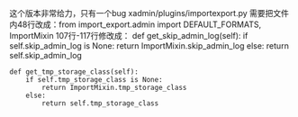 这个版本非常给力，只有一个bug
xadmin/plugins/importexport.py
需要把文件内48行改成：from import_export.admin import DEFAULT_FORMATS, ImportMixin
107行-117行修改成：
    def get_skip_admin_log(self):
        if self.skip_admin_log is None:
            return ImportMixin.skip_admin_log
        else:
            return self.skip_admin_log

    def get_tmp_storage_class(self):
        if self.tmp_storage_class is None:
            return ImportMixin.tmp_storage_class
        else:
            return self.tmp_storage_class
